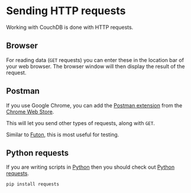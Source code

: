 # Sending HTTP requests

Working with CouchDB is done with HTTP requests.


## Browser

For reading data (`GET` requests) you can enter these in the location
bar of your web browser.
The browser window will then display the result of the request.


## Postman

If you use Google Chrome, you can add the
[Postman extension](https://www.getpostman.com/)
from the
[Chrome Web Store](https://chrome.google.com/webstore/detail/postman/fhbjgbiflinjbdggehcddcbncdddomop?hl=en-US).

This will let you send other types of requests, along with `GET`.

Similar to [Futon](../Futon/), this is most useful for testing.


## Python requests

If you are writing scripts in [Python](https://www.python.org/) then you
should check out
[Python requests](http://docs.python-requests.org/en/latest/).

	pip install requests
